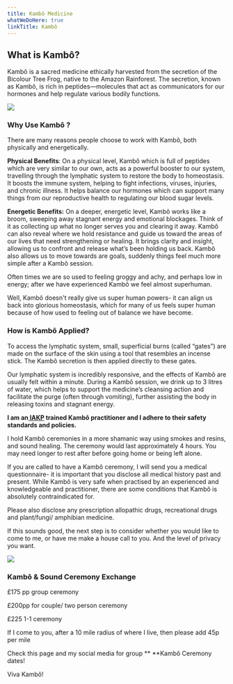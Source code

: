 ```yaml
---
title: Kambô Medicine
whatWeDoHere: true
linkTitle: Kambô
---
```


## What is Kambô?

Kambô is a sacred medicine ethically harvested from the secretion of the Bicolour Tree Frog, native to the Amazon Rainforest. The secretion, known as Kambô, is rich in peptides—molecules that act as communicators for our hormones and help regulate various bodily functions.

![](/img/signal-2025-01-10-151151_003.jpeg)

### **Why Use Kambô ?**

There are many reasons people choose to work with Kambô, both physically and energetically.

**Physical Benefits**: On a physical level, Kambô which is full of peptides which are very similar to our own, acts as a powerful booster to our system, travelling through the lymphatic system to restore the body to homeostasis. It boosts the immune system, helping to fight infections, viruses, injuries, and chronic illness. It helps balance our hormones which can support many things from our reproductive health to regulating our blood sugar levels.

**Energetic Benefits:** On a deeper, energetic level, Kambô works like a broom, sweeping away stagnant energy and emotional blockages. Think of it as collecting up what no longer serves you and clearing it away. Kambô can also reveal where we hold resistance and guide us toward the areas of our lives that need strengthening or healing. It brings clarity and insight, allowing us to confront and release what’s been holding us back. Kambô also allows us to move towards are goals, suddenly things feel much more simple after a Kambô session.

Often times we are so used to feeling groggy and achy, and perhaps low in energy; after we have experienced Kambô we feel almost superhuman.

Well, Kambô doesn't really give us super human powers- it can align us back into glorious homeostasis, which for many of us feels super human because of how used to feeling out of balance we have become.

### **How is Kambô Applied?**

To access the lymphatic system, small, superficial burns (called “gates”) are made on the surface of the skin using a tool that resembles an incense stick. The Kambô secretion is then applied directly to these gates.

Our lymphatic system is incredibly responsive, and the effects of Kambô are usually felt within a minute. During a Kambô session, we drink up to 3 litres of water, which helps to support the medicine’s cleansing action and facilitate the purge (often through vomiting), further assisting the body in releasing toxins and stagnant energy.

**I am an[ IAKP](https://iakp.org/about-the-iakp/) trained Kambô practitioner and I adhere to their safety standards and policies.**

I hold Kambô ceremonies in a more shamanic way using smokes and resins, and sound healing. The ceremony would last approximately 4 hours. You may need longer to rest after before going home or being left alone.

If you are called to have a Kambô ceremony, I will send you a medical questionnaire- it is important that you disclose all medical history past and present. While Kambô is very safe when practised by an experienced and knowledgeable and practitioner,  there are some conditions that Kambô is absolutely contraindicated for.

Please also disclose any prescription allopathic drugs, recreational drugs and plant/fungi/ amphibian medicine.

If this sounds good, the next step is to consider whether you would like to come to me, or have me make a house call to you. And the level of privacy you want.

![](/img/signal-2025-01-10-151151_002.jpeg)

### **Kambô & Sound Ceremony Exchange**

£175 pp group ceremony

£200pp for couple/ two person ceremony

£225 1-1 ceremony

If I come to you, after a 10 mile radius of where I live, then please add 45p per mile

Check this page and my social media for group \*\* \*\*Kambô Ceremony dates!

Viva Kambô!
